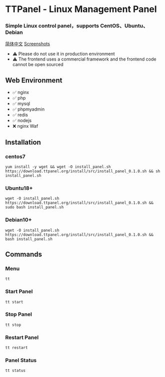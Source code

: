 # TTPanel - Linux Management Panel

### Simple Linux control panel，supports CentOS、Ubuntu、Debian

[简体中文](README.md)  [Screenshots](/screenshots)

- ⚠️ Please do not use it in production environment
- ⚠️ The frontend uses a commercial framework and the frontend code cannot be open sourced



## Web Environment

- ✅ nginx
- ✅ php
- ✅ mysql
- ✅ phpmyadmin
- ✅ redis
- ✅ nodejs
- ❌ nginx Waf




## Installation

### centos7

```
yum install -y wget && wget -O install_panel.sh https://download.ttpanel.org/install/src/install_panel_0.1.0.sh && sh install_panel.sh
```

### Ubuntu18+

```
wget -O install_panel.sh https://download.ttpanel.org/install/src/install_panel_0.1.0.sh && sudo bash install_panel.sh
```

### Debian10+

```
wget -O install_panel.sh https://download.ttpanel.org/install/src/install_panel_0.1.0.sh && bash install_panel.sh
```

## Commands

### Menu

```
tt
```
### Start Panel

```
tt start
```
### Stop Panel

```
tt stop
```
### Restart Panel

```
tt restart
```
### Panel Status

```
tt status
```

